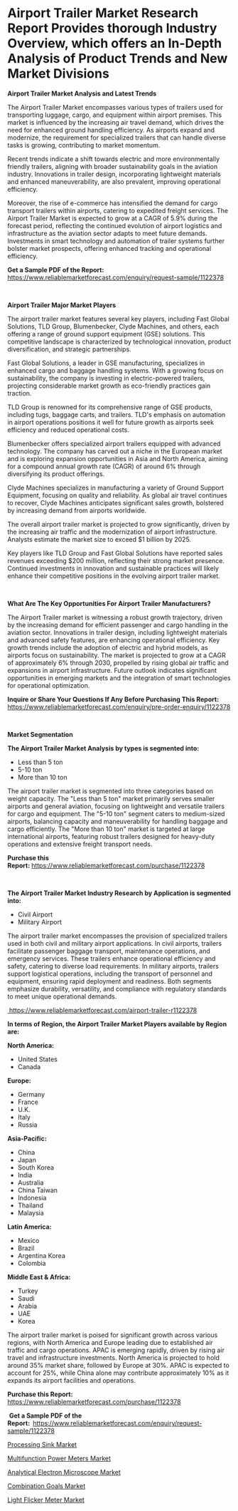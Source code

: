 <p><h1>Airport Trailer Market Research Report Provides thorough Industry Overview, which offers an In-Depth Analysis of Product Trends and New Market Divisions</h1></p><p><strong>Airport Trailer Market Analysis and Latest Trends</strong></p>
<p><p>The Airport Trailer Market encompasses various types of trailers used for transporting luggage, cargo, and equipment within airport premises. This market is influenced by the increasing air travel demand, which drives the need for enhanced ground handling efficiency. As airports expand and modernize, the requirement for specialized trailers that can handle diverse tasks is growing, contributing to market momentum.</p><p>Recent trends indicate a shift towards electric and more environmentally friendly trailers, aligning with broader sustainability goals in the aviation industry. Innovations in trailer design, incorporating lightweight materials and enhanced maneuverability, are also prevalent, improving operational efficiency.</p><p>Moreover, the rise of e-commerce has intensified the demand for cargo transport trailers within airports, catering to expedited freight services. The Airport Trailer Market is expected to grow at a CAGR of 5.9% during the forecast period, reflecting the continued evolution of airport logistics and infrastructure as the aviation sector adapts to meet future demands. Investments in smart technology and automation of trailer systems further bolster market prospects, offering enhanced tracking and operational efficiency.</p></p>
<p><strong>Get a Sample PDF of the Report:&nbsp;</strong> <a href="https://www.reliablemarketforecast.com/enquiry/request-sample/1122378?utm_campaign=1833&utm_medium=2&utm_source=Github&utm_content=ia&utm_term=11042025&utm_id=airport-trailer">https://www.reliablemarketforecast.com/enquiry/request-sample/1122378</a></p>
<p>&nbsp;</p>
<p><strong>Airport Trailer Major Market Players</strong></p>
<p><p>The airport trailer market features several key players, including Fast Global Solutions, TLD Group, Blumenbecker, Clyde Machines, and others, each offering a range of ground support equipment (GSE) solutions. This competitive landscape is characterized by technological innovation, product diversification, and strategic partnerships.</p><p>Fast Global Solutions, a leader in GSE manufacturing, specializes in enhanced cargo and baggage handling systems. With a growing focus on sustainability, the company is investing in electric-powered trailers, projecting considerable market growth as eco-friendly practices gain traction.</p><p>TLD Group is renowned for its comprehensive range of GSE products, including tugs, baggage carts, and trailers. TLD's emphasis on automation in airport operations positions it well for future growth as airports seek efficiency and reduced operational costs.</p><p>Blumenbecker offers specialized airport trailers equipped with advanced technology. The company has carved out a niche in the European market and is exploring expansion opportunities in Asia and North America, aiming for a compound annual growth rate (CAGR) of around 6% through diversifying its product offerings.</p><p>Clyde Machines specializes in manufacturing a variety of Ground Support Equipment, focusing on quality and reliability. As global air travel continues to recover, Clyde Machines anticipates significant sales growth, bolstered by increasing demand from airports worldwide.</p><p>The overall airport trailer market is projected to grow significantly, driven by the increasing air traffic and the modernization of airport infrastructure. Analysts estimate the market size to exceed $1 billion by 2025.</p><p>Key players like TLD Group and Fast Global Solutions have reported sales revenues exceeding $200 million, reflecting their strong market presence. Continued investments in innovation and sustainable practices will likely enhance their competitive positions in the evolving airport trailer market.</p></p>
<p>&nbsp;</p>
<p><strong>What Are The Key Opportunities For Airport Trailer Manufacturers?</strong></p>
<p><p>The Airport Trailer market is witnessing a robust growth trajectory, driven by the increasing demand for efficient passenger and cargo handling in the aviation sector. Innovations in trailer design, including lightweight materials and advanced safety features, are enhancing operational efficiency. Key growth trends include the adoption of electric and hybrid models, as airports focus on sustainability. The market is projected to grow at a CAGR of approximately 6% through 2030, propelled by rising global air traffic and expansions in airport infrastructure. Future outlook indicates significant opportunities in emerging markets and the integration of smart technologies for operational optimization.</p></p>
<p><strong>Inquire or Share Your Questions If Any Before Purchasing This Report:</strong> <a href="https://www.reliablemarketforecast.com/enquiry/pre-order-enquiry/1122378?utm_campaign=1833&utm_medium=2&utm_source=Github&utm_content=ia&utm_term=11042025&utm_id=airport-trailer">https://www.reliablemarketforecast.com/enquiry/pre-order-enquiry/1122378</a></p>
<p>&nbsp;</p>
<p><strong>Market Segmentation</strong></p>
<p><strong>The Airport Trailer Market Analysis by types is segmented into:</strong></p>
<p><ul><li>Less than 5 ton</li><li>5-10 ton</li><li>More than 10 ton</li></ul></p>
<p><p>The airport trailer market is segmented into three categories based on weight capacity. The "Less than 5 ton" market primarily serves smaller airports and general aviation, focusing on lightweight and versatile trailers for cargo and equipment. The "5-10 ton" segment caters to medium-sized airports, balancing capacity and maneuverability for handling baggage and cargo efficiently. The "More than 10 ton" market is targeted at large international airports, featuring robust trailers designed for heavy-duty operations and extensive freight transport needs.</p></p>
<p><strong>Purchase this Report:&nbsp;</strong><a href="https://www.reliablemarketforecast.com/purchase/1122378?utm_campaign=1833&utm_medium=2&utm_source=Github&utm_content=ia&utm_term=11042025&utm_id=airport-trailer">https://www.reliablemarketforecast.com/purchase/1122378</a></p>
<p>&nbsp;</p>
<p><strong>The Airport Trailer Market Industry Research by Application is segmented into:</strong></p>
<p><ul><li>Civil Airport</li><li>Military Airport</li></ul></p>
<p><p>The airport trailer market encompasses the provision of specialized trailers used in both civil and military airport applications. In civil airports, trailers facilitate passenger baggage transport, maintenance operations, and emergency services. These trailers enhance operational efficiency and safety, catering to diverse load requirements. In military airports, trailers support logistical operations, including the transport of personnel and equipment, ensuring rapid deployment and readiness. Both segments emphasize durability, versatility, and compliance with regulatory standards to meet unique operational demands.</p></p>
<p><a href="https://www.reliablemarketforecast.com/airport-trailer-r1122378?utm_campaign=1833&utm_medium=2&utm_source=Github&utm_content=ia&utm_term=11042025&utm_id=airport-trailer">&nbsp;https://www.reliablemarketforecast.com/airport-trailer-r1122378</a></p>
<p><strong>In terms of Region, the Airport Trailer Market Players available by Region are:</strong></p>
<p>
    <p> <strong> North America: </strong>
        <ul>
            <li>United States</li>
            <li>Canada</li>
        </ul>
        </p> 
    <p> <strong> Europe: </strong>
        <ul>
            <li>Germany</li>
            <li>France</li>
            <li>U.K.</li>
            <li>Italy</li>
            <li>Russia</li>
        </ul>
        </p> 
    <p> <strong> Asia-Pacific: </strong>
        <ul>
            <li>China</li>
            <li>Japan</li>
            <li>South Korea</li>
            <li>India</li>
            <li>Australia</li>
            <li>China Taiwan</li>
            <li>Indonesia</li>
            <li>Thailand</li>
            <li>Malaysia</li>
        </ul>
        </p> 
    <p> <strong> Latin America: </strong>
        <ul>
            <li>Mexico</li>
            <li>Brazil</li>
            <li>Argentina Korea</li>
            <li>Colombia</li>
        </ul>
        </p> 
    <p> <strong> Middle East & Africa: </strong>
        <ul>
            <li>Turkey</li>
            <li>Saudi</li>
            <li>Arabia</li>
            <li>UAE</li>
            <li>Korea</li>
        </ul>
    </p>
    </p>
<p><p>The airport trailer market is poised for significant growth across various regions, with North America and Europe leading due to established air traffic and cargo operations. APAC is emerging rapidly, driven by rising air travel and infrastructure investments. North America is projected to hold around 35% market share, followed by Europe at 30%. APAC is expected to account for 25%, while China alone may contribute approximately 10% as it expands its airport facilities and operations.</p></p>
<p><strong>Purchase this Report: </strong><a href="https://www.reliablemarketforecast.com/purchase/1122378?utm_campaign=1833&utm_medium=2&utm_source=Github&utm_content=ia&utm_term=11042025&utm_id=airport-trailer">https://www.reliablemarketforecast.com/purchase/1122378</a></p>
<p>&nbsp;<strong>Get a Sample PDF of the Report:&nbsp;&nbsp;</strong><a href="https://www.reliablemarketforecast.com/enquiry/request-sample/1122378?utm_campaign=1833&utm_medium=2&utm_source=Github&utm_content=ia&utm_term=11042025&utm_id=airport-trailer">https://www.reliablemarketforecast.com/enquiry/request-sample/1122378</a></p>
<p><strong></strong></p>
<p><p><a href="https://github.com/guzasbahsas/Market-Research-Report-List-1/blob/main/processing-sink-market.md?utm_campaign=1833&utm_medium=2&utm_source=Github&utm_content=ia&utm_term=11042025&utm_id=airport-trailer">Processing Sink Market</a></p><p><a href="https://github.com/weisonmanych/Market-Research-Report-List-1/blob/main/multifunction-power-meters-market.md?utm_campaign=1833&utm_medium=2&utm_source=Github&utm_content=ia&utm_term=11042025&utm_id=airport-trailer">Multifunction Power Meters Market</a></p><p><a href="https://github.com/eymermanda0p/Market-Research-Report-List-1/blob/main/analytical-electron-microscope-market.md?utm_campaign=1833&utm_medium=2&utm_source=Github&utm_content=ia&utm_term=11042025&utm_id=airport-trailer">Analytical Electron Microscope Market</a></p><p><a href="https://github.com/nagateyisu29/Market-Research-Report-List-1/blob/main/combination-goals-market.md?utm_campaign=1833&utm_medium=2&utm_source=Github&utm_content=ia&utm_term=11042025&utm_id=airport-trailer">Combination Goals Market</a></p><p><a href="https://github.com/debowflaggqw/Market-Research-Report-List-1/blob/main/light-flicker-meter-market.md?utm_campaign=1833&utm_medium=2&utm_source=Github&utm_content=ia&utm_term=11042025&utm_id=airport-trailer">Light Flicker Meter Market</a></p></p>